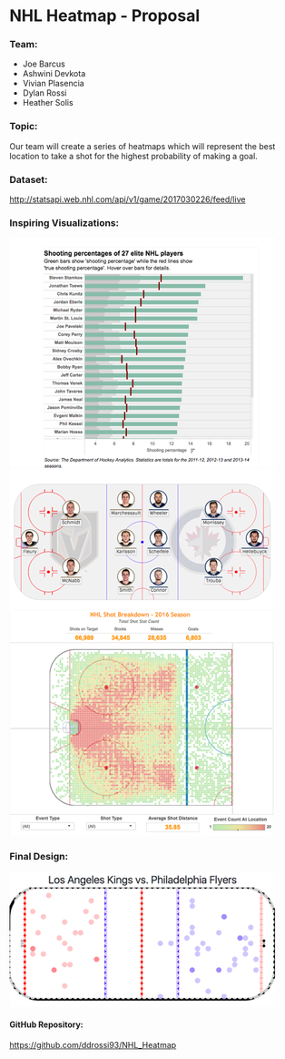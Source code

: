 
 # NHL Heatmap - Proposal


### Team:
 - Joe Barcus
 - Ashwini Devkota
 - Vivian Plasencia
 - Dylan Rossi
 - Heather Solis 

### Topic:
Our team will create a series of heatmaps which will represent the best location to take a shot for the highest probability of making a goal.

### Dataset:
http://statsapi.web.nhl.com/api/v1/game/2017030226/feed/live 

### Inspiring Visualizations:

<img src="IMG1.png" alt="attachment:IMG1.png" />

<img src="IMG2.png" alt="attachment:IMG2.png" />

<img src="IMG3.png" alt="attachment:IMG3.png" />

### Final Design:

<img src="IMG4.png" alt="attachment:IMG4.png" />

#### GitHub Repository:
https://github.com/ddrossi93/NHL_Heatmap 
